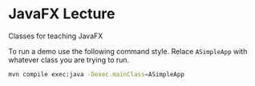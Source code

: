 # JavaFX Lecture

Classes for teaching JavaFX

To run a demo use the following command style. Relace `ASimpleApp` with whatever class you are trying to run.

```bash
mvn compile exec:java -Dexec.mainClass=ASimpleApp
```
